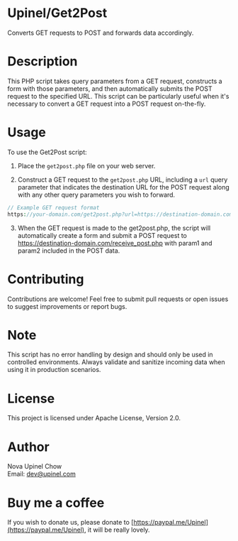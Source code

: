 # Upinel/Get2Post

Converts GET requests to POST and forwards data accordingly.

# Description

This PHP script takes query parameters from a GET request, constructs a form with those parameters, and then automatically submits the POST request to the specified URL. This script can be particularly useful when it's necessary to convert a GET request into a POST request on-the-fly.

# Usage

To use the Get2Post script:

1. Place the `get2post.php` file on your web server.

2. Construct a GET request to the `get2post.php` URL, including a `url` query parameter that indicates the destination URL for the POST request along with any other query parameters you wish to forward.

```php
// Example GET request format
https://your-domain.com/get2post.php?url=https://destination-domain.com/receive_post.php&param1=value1&param2=value2
```
3. When the GET request is made to the get2post.php, the script will automatically create a form and submit a POST request to https://destination-domain.com/receive_post.php with param1 and param2 included in the POST data.

# Contributing

Contributions are welcome! Feel free to submit pull requests or open issues to suggest improvements or report bugs.

# Note

This script has no error handling by design and should only be used in controlled environments. Always validate and sanitize incoming data when using it in production scenarios.

# License
This project is licensed under Apache License, Version 2.0.

# Author
Nova Upinel Chow  
Email: dev@upinel.com

# Buy me a coffee
If you wish to donate us, please donate to [https://paypal.me/Upinel](https://paypal.me/Upinel), it will be really lovely.
